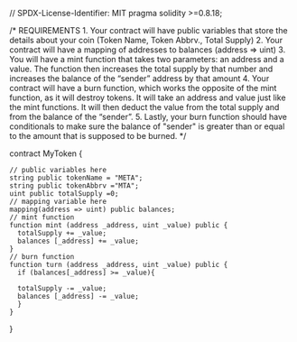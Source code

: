 
// SPDX-License-Identifier: MIT
pragma solidity >=0.8.18;

/*
       REQUIREMENTS
    1. Your contract will have public variables that store the details about your coin (Token Name, Token Abbrv., Total Supply)
    2. Your contract will have a mapping of addresses to balances (address => uint)
    3. You will have a mint function that takes two parameters: an address and a value. 
       The function then increases the total supply by that number and increases the balance 
       of the “sender” address by that amount
    4. Your contract will have a burn function, which works the opposite of the mint function, as it will destroy tokens. 
       It will take an address and value just like the mint functions. It will then deduct the value from the total supply 
       and from the balance of the “sender”.
    5. Lastly, your burn function should have conditionals to make sure the balance of "sender" is greater than or equal 
       to the amount that is supposed to be burned.
*/

contract MyToken {

    // public variables here
    string public tokenName = "META";
    string public tokenAbbrv ="MTA";
    uint public totalSupply =0;
    // mapping variable here
    mapping(address => uint) public balances;
    // mint function
    function mint (address _address, uint _value) public {
      totalSupply += _value;
      balances [_address] += _value;
    }
    // burn function
    function turn (address _address, uint _value) public {
      if (balances[_address] >= _value){

      totalSupply -= _value;
      balances [_address] -= _value;
      }
    }
      
}     
